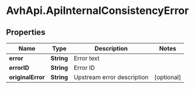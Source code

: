 # AvhApi.ApiInternalConsistencyError

## Properties

Name | Type | Description | Notes
------------ | ------------- | ------------- | -------------
**error** | **String** | Error text | 
**errorID** | **String** | Error ID | 
**originalError** | **String** | Upstream error description | [optional] 


